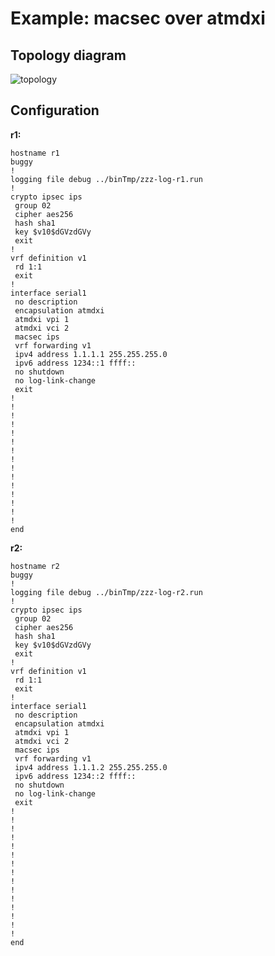 # Example: macsec over atmdxi

## **Topology diagram**

![topology](/img/crypt-macsec07.tst.png)

## **Configuration**

**r1:**
```
hostname r1
buggy
!
logging file debug ../binTmp/zzz-log-r1.run
!
crypto ipsec ips
 group 02
 cipher aes256
 hash sha1
 key $v10$dGVzdGVy
 exit
!
vrf definition v1
 rd 1:1
 exit
!
interface serial1
 no description
 encapsulation atmdxi
 atmdxi vpi 1
 atmdxi vci 2
 macsec ips
 vrf forwarding v1
 ipv4 address 1.1.1.1 255.255.255.0
 ipv6 address 1234::1 ffff::
 no shutdown
 no log-link-change
 exit
!
!
!
!
!
!
!
!
!
!
!
!
!
!
!
end
```

**r2:**
```
hostname r2
buggy
!
logging file debug ../binTmp/zzz-log-r2.run
!
crypto ipsec ips
 group 02
 cipher aes256
 hash sha1
 key $v10$dGVzdGVy
 exit
!
vrf definition v1
 rd 1:1
 exit
!
interface serial1
 no description
 encapsulation atmdxi
 atmdxi vpi 1
 atmdxi vci 2
 macsec ips
 vrf forwarding v1
 ipv4 address 1.1.1.2 255.255.255.0
 ipv6 address 1234::2 ffff::
 no shutdown
 no log-link-change
 exit
!
!
!
!
!
!
!
!
!
!
!
!
!
!
!
end
```
